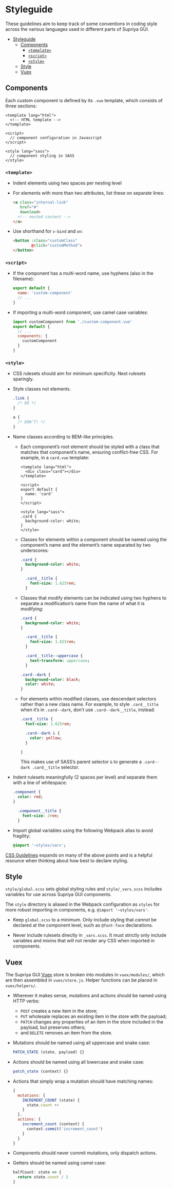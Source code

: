# Styleguide

These guidelines aim to keep track of some conventions in coding style across
the various languages used in different parts of Supriya GUI.

<!-- TOC depthFrom:1 depthTo:6 withLinks:1 updateOnSave:1 orderedList:0 -->

- [Styleguide](#styleguide)
	- [Components](#components)
		- [`<template>`](#template)
		- [`<script>`](#script)
		- [`<style>`](#style)
	- [Style](#style)
	- [Vuex](#vuex)

<!-- /TOC -->



## Components

Each custom component is defined by its `.vue` template, which consists of
three sections:

```vue
<template lang="html">
  <!-- HTML template -->
</template>

<script>
  // component configuration in Javascript
</script>

<style lang="sass">
  // component styling in SASS
</style>
```



### `<template>`

- Indent elements using two spaces per nesting level

- For elements with more than two attributes, list these on separate lines:

  ```html
  <a class="internal-link"
     href="#"
     download>
    <!-- nested content -->
  </a>
  ```

- Use shorthand for `v-bind` and `on`:

  ```html
  <button :class="customClass"
          @click="customMethod">
  </button>
  ```

### `<script>`

- If the component has a multi-word name, use hyphens (also in the filename):

  ```js
  export default {
    name: 'custom-component'
    // ...
  }
  ```

- If importing a multi-word component, use camel case variables:

  ```js
  import customComponent from './custom-component.vue'
  export default {
    // ...
    components: {
      customComponent
    }
  }
  ```



### `<style>`

- CSS rulesets should aim for minimum specificity. Nest rulesets sparingly.

- Style classes not elements.

  ```sass
  .link {
    /* DO */
  }

  a {
    /* DON’T! */
  }
  ```

- Name classes according to BEM-like principles.

  - Each component’s root element should be styled with a class that matches
  that component’s name, ensuring conflict-free CSS. For example, in a
  `card.vue` template:

    ```vue
    <template lang="html">
      <div class="card"></div>
    </template>

    <script>
    export default {
      name: 'card'
    }
    </script>

    <style lang="sass">
    .card {
      background-color: white;
    }
    </style>
    ```

  - Classes for elements within a component should be named using the
  component’s name and the element’s name separated by two underscores:

    ```sass
    .card {
      background-color: white;
    }

      .card__title {
        font-size: 1.625rem;
      }
    ```

  - Classes that modify elements can be indicated using two hyphens to separate
  a modification’s name from the name of what it is modifying:

    ```sass
    .card {
      background-color: white;
    }

      .card__title {
        font-size: 1.625rem;
      }

      .card__title--uppercase {
        text-transform: uppercase;
      }

    .card--dark {
      background-color: black;
      color: white;
    }
    ```

  - For elements within modified classes, use descendant selectors rather than
  a new class name. For example, to style `.card__title` when it’s in
  `.card--dark`, don’t use `.card--dark__title`, instead:

    ```sass
    .card__title {
      font-size: 1.625rem;

      .card--dark & {
        color: yellow;
      }

    }
    ```

    This makes use of SASS’s parent selector `&` to generate a
    `.card--dark .card__title` selector.

- Indent rulesets meaningfully (2 spaces per level) and separate them with a
line of whitespace:

  ```sass
  .component {
    color: red;
  }

    .component__title {
      font-size: 2rem;
    }
  ```

- Import global variables using the following Webpack alias to avoid fragility:

  ```sass
  @import '~styles/vars';
  ```

[CSS Guidelines](http://cssguidelin.es/) expands on many of the above points and
is a helpful resource when thinking about how best to declare styling.





## Style

`style/global.scss` sets global styling rules and `style/_vars.scss` includes
variables for use across Supriya GUI components.

The `style` directory is aliased in the Webpack configuration as `styles` for
more robust importing in components, e.g. `@import '~styles/vars'`.

- Keep `global.scss` to a minimum. Only include styling that *cannot* be
  declared at the component level, such as `@font-face` declarations.

- Never include rulesets directly in `_vars.scss`. It must strictly only include
  variables and mixins that will not render any CSS when imported in components.





## Vuex

The Supriya GUI [Vuex](https://vuex.vuejs.org/en/) store is broken into modules
in `vuex/modules/`, which are then assembled in `vuex/store.js`. Helper
functions can be placed in `vuex/helpers/`.

- Wherever it makes sense, mutations and actions should be named using HTTP
  verbs:
	- `POST` creates a new item in the store;
	- `PUT` wholesale replaces an existing item in the store with the payload;
	- `PATCH` changes any properties of an item in the store included in the
	  payload, but preserves others;
	- and `DELETE` removes an item from the store.

- Mutations should be named using all uppercase and snake case:

  ```js
  PATCH_STATE (state, payload) {}
  ```

- Actions should be named using all lowercase and snake case:

  ```js
  patch_state (context) {}
  ```

- Actions that simply wrap a mutation should have matching names:

  ```js
  {
    mutations: {
      INCREMENT_COUNT (state) {
        state.count ++
      }
    },
    actions: {
      increment_count (context) {
        context.commit('increment_count')
      }
    }
  }
  ```

- Components should never commit mutations, only dispatch actions.

- Getters should be named using camel case:

  ```js
  halfCount: state => {
    return state.count / 2
  }
  ```
